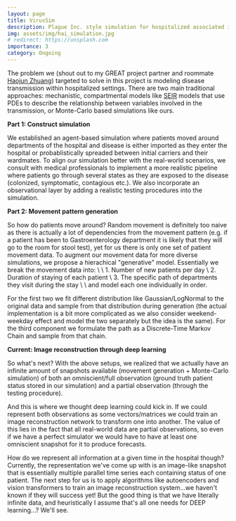 ```yaml
---
layout: page
title: VirusSim
description: Plague Inc. style simulation for hospitalized associated infections
img: assets/img/hai_simulation.jpg
# redirect: https://unsplash.com
importance: 3
category: Ongoing
---
```

<!-- Google tag (gtag.js) -->
<script async src="https://www.googletagmanager.com/gtag/js?id=G-R57GE0P1TR"></script>
<script>
  window.dataLayer = window.dataLayer || [];
  function gtag(){dataLayer.push(arguments);}
  gtag('js', new Date());

  gtag('config', 'G-R57GE0P1TR');
</script>

The problem we (shout out to my GREAT project partner and roommate [Haojun Zhuang](https://haojun.me)) targeted to solve in this project is modeling disease transmission within hospitalized settings. There are two main traditional approaches: mechanistic, compartmental models like [SEIR](https://en.wikipedia.org/wiki/Compartmental_models_in_epidemiology) models that use PDEs to describe the relationship between variables involved in the transmission, or Monte-Carlo based simulations like ours.

**Part 1: Construct simulation**

We established an agent-based simulation where patients moved around departments of the hospital and disease is either imported as they enter the hospital or probablistically spreaded between initial carriers and their wardmates. To align our simulation better with the real-world scenarios, we consult with medical professionals to implement a more realistic pipeline where patients go through several states as they are exposed to the disease (colonized, symptomatic, contagious etc.). We also incorporate an observational layer by adding a realistic testing procedures into the simulation.

**Part 2: Movement pattern generation**

So how do patients move around? Random movement is definitely too naive as there is actually a lot of dependencies from the movement pattern (e.g. if a patient has been to Gastroenterology department it is likely that they will go to the room for stool test), yet for us there is only one set of patient movement data. To augment our movement data for more diverse simulations, we propose a hierachical "generative" model. Essentially we break the movement data into: \\
\\
    1. Number of new patients per day \\
    2. Duration of staying of each patient \\
    3. The specific path of departments they visit during the stay \\
\\
and model each one individually in order. 

For the first two we fit different distribution like Gaussian/LogNormal to the original data and sample from that distribution during generation (the actual implementation is a bit more complicated as we also consider weekend-weekday effect and model the two separately but the idea is the same). For the third component we formulate the path as a Discrete-Time Markov Chain and sample from that chain.

**Current: Image reconstruction through deep learning**

So what's next? With the above setups, we realized that we actually have an infinite amount of snapshots available (movement generation + Monte-Carlo simulation) of both an omniscient/full observation (ground truth patient status stored in our simulation) and a partial observation (through the testing procedure). 

And this is where we thought deep learning could kick in. If we could represent both observations as some vectors/matrices we could train an image reconstruction network to transform one into another. The value of this lies in the fact that all real-world data are partial observations, so even if we have a perfect simulator we would have to have at least one omniscient snapshot for it to produce forecasts. 

How do we represent all information at a given time in the hospital though? Currently, the representation we've come up with is an image-like snapshot that is essentially multiple parallel time series each containing status of one patient. The next step for us is to apply algorithms like autoencoders and vision transformers to train an image reconstruction system...we haven't known if they will success yet! But the good thing is that we have literally infinite data, and heuristically I assume that's all one needs for DEEP learning...? We'll see.

